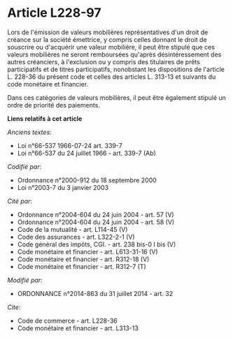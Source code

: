 # Article L228-97

Lors de l'émission de valeurs mobilières représentatives d'un droit de créance sur la société émettrice, y compris celles
donnant le droit de souscrire ou d'acquérir une valeur mobilière, il peut être stipulé que ces valeurs mobilières ne seront
remboursées qu'après désintéressement des autres créanciers, à l'exclusion ou y compris des titulaires de prêts participatifs
et de titres participatifs, nonobstant les dispositions de l'article L. 228-36 du présent code et celles des articles L.
313-13 et suivants du code monétaire et financier. 

Dans ces catégories de valeurs mobilières, il peut être également stipulé un ordre de priorité des paiements.

**Liens relatifs à cet article**

_Anciens textes_:

  - Loi n°66-537 1966-07-24 art. 339-7
  - Loi n°66-537 du 24 juillet 1966 - art. 339-7 (Ab)

_Codifié par_:

  - Ordonnance n°2000-912 du 18 septembre 2000
  - Loi n°2003-7 du 3 janvier 2003

_Cité par_:

  - Ordonnance n°2004-604 du 24 juin 2004 - art. 57 (V)
  - Ordonnance n°2004-604 du 24 juin 2004 - art. 58 (V)
  - Code de la mutualité - art. L114-45 (V)
  - Code des assurances - art. L322-2-1 (V)
  - Code général des impôts, CGI. - art. 238 bis-0 I bis (V)
  - Code monétaire et financier - art. L613-31-16 (V)
  - Code monétaire et financier - art. R312-18 (V)
  - Code monétaire et financier - art. R312-7 (T)

_Modifié par_:

  - ORDONNANCE n°2014-863 du 31 juillet 2014 - art. 32

_Cite_:

  - Code de commerce - art. L228-36
  - Code monétaire et financier - art. L313-13
